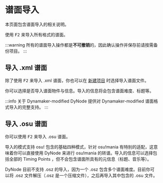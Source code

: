 # 谱面导入

本页面包含谱面导入的相关说明。

使用 <kbd>F2</kbd> 来导入所有格式的谱面。

:::warning
所有的谱面导入操作都是**不可撤销**的，因此确认操作并保存前请按需备份项目。
:::

## 导入 .xml 谱面

除了使用 <kbd>F2</kbd> 来导入 .xml 谱面，你也可以在 [新建项目](/guide/project.html#新建项目) 时选择导入谱面文件。

你可以选择是否导入谱面物件与信息。导入的信息将会包含谱面难度、标题等。

:::info 关于 Dynamaker-modified
DyNode 提供对 Dynamaker-modified 谱面格式导入的完整支持。
:::

## 导入 .osu 谱面

你可以使用 <kbd>F2</kbd> 来导入 .osu 谱面。

导入的模式支持 osu! 包含的基础四种模式，针对 osu!mania 有特别的适配，这意味着你可以直接使用 DyNode 来进行 osu!mania 的转谱。导入的信息可以选择包括全部的 Timing Points ，但不会包含谱面所具有的元信息（标题、音乐等）。

DyNode 目前不支持 .osz 的导入，因为一个 .osz 包含多个谱面难度。目前你可以将 .osz 文件解压（.osz 是一个压缩文件），之后再导入其中包含的 .osu 文件。
